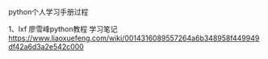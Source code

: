 python个人学习手册过程 

1、lxf 
廖雪峰python教程  学习笔记
https://www.liaoxuefeng.com/wiki/0014316089557264a6b348958f449949df42a6d3a2e542c000




